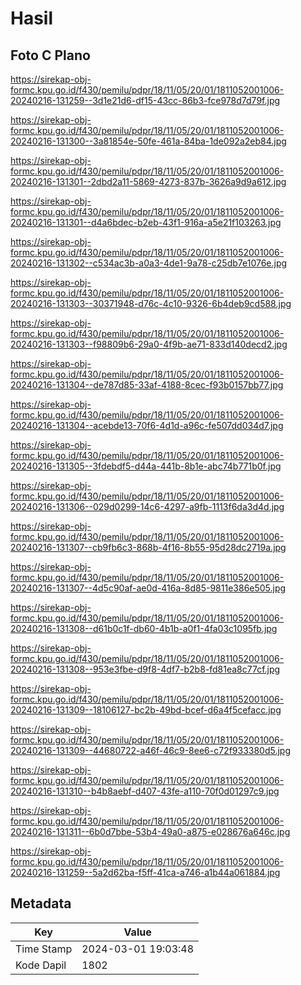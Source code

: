 # Hasil

## Foto C Plano

https://sirekap-obj-formc.kpu.go.id/f430/pemilu/pdpr/18/11/05/20/01/1811052001006-20240216-131259--3d1e21d6-df15-43cc-86b3-fce978d7d79f.jpg

https://sirekap-obj-formc.kpu.go.id/f430/pemilu/pdpr/18/11/05/20/01/1811052001006-20240216-131300--3a81854e-50fe-461a-84ba-1de092a2eb84.jpg

https://sirekap-obj-formc.kpu.go.id/f430/pemilu/pdpr/18/11/05/20/01/1811052001006-20240216-131301--2dbd2a11-5869-4273-837b-3626a9d9a612.jpg

https://sirekap-obj-formc.kpu.go.id/f430/pemilu/pdpr/18/11/05/20/01/1811052001006-20240216-131301--d4a6bdec-b2eb-43f1-916a-a5e21f103263.jpg

https://sirekap-obj-formc.kpu.go.id/f430/pemilu/pdpr/18/11/05/20/01/1811052001006-20240216-131302--c534ac3b-a0a3-4de1-9a78-c25db7e1076e.jpg

https://sirekap-obj-formc.kpu.go.id/f430/pemilu/pdpr/18/11/05/20/01/1811052001006-20240216-131303--30371948-d76c-4c10-9326-6b4deb9cd588.jpg

https://sirekap-obj-formc.kpu.go.id/f430/pemilu/pdpr/18/11/05/20/01/1811052001006-20240216-131303--f98809b6-29a0-4f9b-ae71-833d140decd2.jpg

https://sirekap-obj-formc.kpu.go.id/f430/pemilu/pdpr/18/11/05/20/01/1811052001006-20240216-131304--de787d85-33af-4188-8cec-f93b0157bb77.jpg

https://sirekap-obj-formc.kpu.go.id/f430/pemilu/pdpr/18/11/05/20/01/1811052001006-20240216-131304--acebde13-70f6-4d1d-a96c-fe507dd034d7.jpg

https://sirekap-obj-formc.kpu.go.id/f430/pemilu/pdpr/18/11/05/20/01/1811052001006-20240216-131305--3fdebdf5-d44a-441b-8b1e-abc74b771b0f.jpg

https://sirekap-obj-formc.kpu.go.id/f430/pemilu/pdpr/18/11/05/20/01/1811052001006-20240216-131306--029d0299-14c6-4297-a9fb-1113f6da3d4d.jpg

https://sirekap-obj-formc.kpu.go.id/f430/pemilu/pdpr/18/11/05/20/01/1811052001006-20240216-131307--cb9fb6c3-868b-4f16-8b55-95d28dc2719a.jpg

https://sirekap-obj-formc.kpu.go.id/f430/pemilu/pdpr/18/11/05/20/01/1811052001006-20240216-131307--4d5c90af-ae0d-416a-8d85-9811e386e505.jpg

https://sirekap-obj-formc.kpu.go.id/f430/pemilu/pdpr/18/11/05/20/01/1811052001006-20240216-131308--d61b0c1f-db60-4b1b-a0f1-4fa03c1095fb.jpg

https://sirekap-obj-formc.kpu.go.id/f430/pemilu/pdpr/18/11/05/20/01/1811052001006-20240216-131308--953e3fbe-d9f8-4df7-b2b8-fd81ea8c77cf.jpg

https://sirekap-obj-formc.kpu.go.id/f430/pemilu/pdpr/18/11/05/20/01/1811052001006-20240216-131309--18106127-bc2b-49bd-bcef-d6a4f5cefacc.jpg

https://sirekap-obj-formc.kpu.go.id/f430/pemilu/pdpr/18/11/05/20/01/1811052001006-20240216-131309--44680722-a46f-46c9-8ee6-c72f933380d5.jpg

https://sirekap-obj-formc.kpu.go.id/f430/pemilu/pdpr/18/11/05/20/01/1811052001006-20240216-131310--b4b8aebf-d407-43fe-a110-70f0d01297c9.jpg

https://sirekap-obj-formc.kpu.go.id/f430/pemilu/pdpr/18/11/05/20/01/1811052001006-20240216-131311--6b0d7bbe-53b4-49a0-a875-e028676a646c.jpg

https://sirekap-obj-formc.kpu.go.id/f430/pemilu/pdpr/18/11/05/20/01/1811052001006-20240216-131259--5a2d62ba-f5ff-41ca-a746-a1b44a061884.jpg


## Metadata

| Key        | Value               |
| ---------- | ------------------- |
| Time Stamp | 2024-03-01 19:03:48 |
| Kode Dapil | 1802                |



